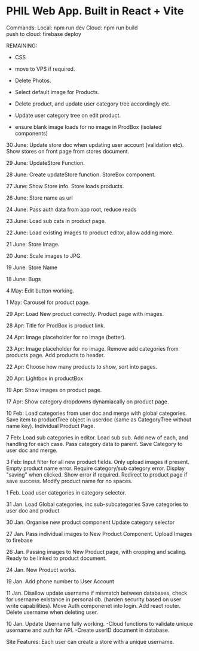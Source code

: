 # PHIL Web App. Built in React + Vite
Commands:
Local: 
    npm run dev
Cloud: 
    npm run build  
    push to cloud: firebase deploy

REMAINING:
* CSS
* move to VPS if required.

* Delete Photos.
* Select default image for Products.
* Delete product, and update user category tree accordingly etc.
* Update user category tree on edit product.
* ensure blank image loads for no image in ProdBox (isolated components)

30 June:
Update store doc when updating user account (validation etc).
Show stores on front page from stores document.

29 June:
UpdateStore Function.

28 June:
Create updateStore function.
StoreBox component.

27 June:
Show Store info.
Store loads products.

26 June:
Store name as url

24 June:
Pass auth data from app root, reduce reads

23 June:
Load sub cats in product page.

22 June:
Load existing images to product editor, allow adding more.

21 June:
Store Image.

20 June:
Scale images to JPG.

19 June:
Store Name

18 June:
Bugs

4 May:
Edit button working.

1 May:
Carousel for product page.

29 Apr:
Load New product correctly. Product page with images.

28 Apr:
Title for ProdBox is product link.

24 Apr:
Image placeholder for no image (better).

23 Apr:
Image placeholder for no image.
Remove add categories from products page.
Add products to header.

22 Apr:
Choose how many products to show, sort into pages.

20 Apr:
Lightbox in productBox

19 Apr:
Show images on product page.

17 Apr:
Show category dropdowns dynamiacally on product page.

10 Feb: 
Load categories from user doc and merge with global categories.
Save item to productTree object in userdoc (same as CategoryTree without name key).
Individual Product Page.

7 Feb: 
Load sub categories in editor.
Load sub sub.
Add new of each, and handling for each case.
Pass category data to parent.
Save Category to user doc and merge.

3 Feb:
Input filter for all new product fields. Only upload images if present. Empty product name error. Require category/sub category error. Display "saving" when clicked. Show error if required. Redirect to product page if save success. Modify product name for no spaces.

1 Feb.
Load user categories in category selector.

31 Jan.
Load Global categories, inc sub-subcategories
Save categories to user doc and product

30 Jan.
Organise new product component
Update category selector

27 Jan.
Pass individual images to New Product Component. Upload Images to firebase

26 Jan.
Passing images to New Product page, with cropping and scaling. Ready to be linked to product document.

24 Jan.
New Product works.

19 Jan.
Add phone number to User Account

11 Jan.
Disallow update username if mismatch between databases, check for username existance in personal db. (harden security based on user write capabilities).
Move Auth componenet into login.
Add react router.
Delete username when deleting user.

10 Jan.
Update Username fully working. 
-Cloud functions to validate unique username and auth for API. 
-Create userID document in database.


Site Features:
Each user can create a store with a unique username.